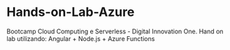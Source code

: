 # Hands-on-Lab-Azure
Bootcamp Cloud Computing e Serverless - Digital Innovation One.
Hand on lab utilizando: Angular + Node.js + Azure Functions
